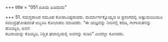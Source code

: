 +++
title = "051 ಖತಿಯ ಹಿಡಿದುದು"

+++
51. ಸಮಸ್ತರಾಜರ ಸಮೂಹ ಕೋಪಾವಿಷ್ಟರಾದರು. ದುರ್ಮಾರ್ಗಕ್ಕೊಯ್ಯವ ಆ ಪ್ರಸಂಗದಲ್ಲಿ ಅಷ್ಟುಮಂದಿಯೂ ಸಮುದ್ರಘೋಷದಂತೆ ಅಬ್ಬರಿಸಿ ಕೋಲಾಹಲ ಮಾಡಿದರು. “ಈ ಯಜ್ಞವನ್ನು ನೀರಿನಲ್ಲಿ ಕದಡಿ, ಗಂಗಾಸುತನನ್ನು ಹೊಯ್ಯಿರಿ, ಅವನ   
ಕಟವಾಯನ್ನು ಕೊಯ್ಯಿರಿ, ನಿಶ್ಚಿತ ಘಟಾಗ್ನಿಯಲ್ಲಿ ಅವನನ್ನು ಸುಡಿರಿ” ಎಂದೆಲ್ಲಾ ಕೂಗಿದರು.